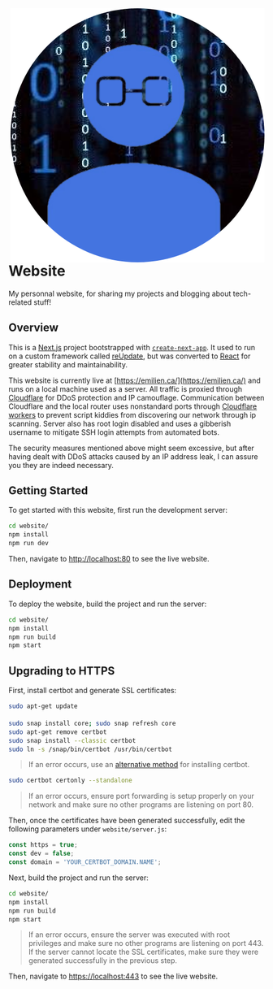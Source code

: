 <img src="ICON.png" align="right">

# Website

My personnal website, for sharing my projects and blogging about tech-related stuff!

## Overview

This is a [Next.js](https://nextjs.org/) project bootstrapped with [`create-next-app`](https://github.com/vercel/next.js/tree/canary/packages/create-next-app). It used to run on a custom framework called [reUpdate](https://github.com/Bricktech2000/reUpdate), but was converted to [React](https://reactjs.org/) for greater stability and maintainability.

This website is currently live at [https://emilien.ca/](https://emilien.ca/) and runs on a local machine used as a server. All traffic is proxied through [Cloudflare](https://www.cloudflare.com/) for DDoS protection and IP camouflage. Communication between Cloudflare and the local router uses nonstandard ports through [Cloudflare workers](https://workers.cloudflare.com/) to prevent script kiddies from discovering our network through ip scanning. Server also has root login disabled and uses a gibberish username to mitigate SSH login attempts from automated bots.

The security measures mentioned above might seem excessive, but after having dealt with DDoS attacks caused by an IP address leak, I can assure you they are indeed necessary.

## Getting Started

To get started with this website, first run the development server:

```bash
cd website/
npm install
npm run dev
```

Then, navigate to [http://localhost:80](http://localhost:80) to see the live website.

## Deployment

To deploy the website, build the project and run the server:

```bash
cd website/
npm install
npm run build
npm start
```

## Upgrading to HTTPS

First, install certbot and generate SSL certificates:

```bash
sudo apt-get update

sudo snap install core; sudo snap refresh core
sudo apt-get remove certbot
sudo snap install --classic certbot
sudo ln -s /snap/bin/certbot /usr/bin/certbot
```

> If an error occurs, use an [alternative method](https://certbot.eff.org/instructions) for installing certbot.

```bash
sudo certbot certonly --standalone
```

> If an error occurs, ensure port forwarding is setup properly on your network and make sure no other programs are listening on port 80.

Then, once the certificates have been generated successfully, edit the following parameters under `website/server.js`:

```javascript
const https = true;
const dev = false;
const domain = 'YOUR_CERTBOT_DOMAIN.NAME';
```

Next, build the project and run the server:

```bash
cd website/
npm install
npm run build
npm start
```

> If an error occurs, ensure the server was executed with root privileges and make sure no other programs are listening on port 443. If the server cannot locate the SSL certificates, make sure they were generated successfully in the previous step.

Then, navigate to [https://localhost:443](https://localhost:443) to see the live website.
